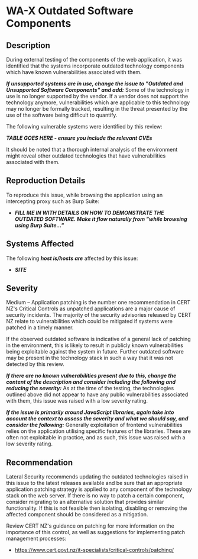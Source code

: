 WA-X Outdated Software Components
=================================

Description
-----------
During external testing of the components of the web application, it was identified that the systems incorporate outdated technology components which have known vulnerabilities associated with them.

***If unsupported systems are in use, change the issue to "Outdated and Unsupported Software Components" and add:***  Some of the technology in use is no longer supported by the vendor. If a vendor does not support the technology anymore, vulnerabilities which are applicable to this technology may no longer be formally tracked, resulting in the threat presented by the use of the software being difficult to quantify.

The following vulnerable systems were identified by this review:

***TABLE GOES HERE - ensure you include the relevant CVEs***

It should be noted that a thorough internal analysis of the environment might reveal other outdated technologies that have vulnerabilities associated with them.

Reproduction Details
--------------------
To reproduce this issue, while browsing the application using an intercepting proxy such as Burp Suite:
  * ***FILL ME IN WITH DETAILS ON HOW TO DEMONSTRATE THE OUTDATED SOFTWARE. Make it flow naturally from "while browsing using Burp Suite..."***

Systems Affected
----------------
The following ***host is/hosts are*** affected by this issue:
  * ***SITE***

Severity
--------
Medium – Application patching is the number one recommendation in CERT NZ's Critical Controls as unpatched applications are a major cause of security incidents. The majority of the security advisories released by CERT NZ relate to vulnerabilities which could be mitigated if systems were patched in a timely manner.

If the observed outdated software is indicative of a general lack of patching in the environment, this is likely to result in publicly known vulnerabilities being exploitable against the system in future. Further outdated software may be present in the technology stack in such a way that it was not detected by this review.

***If there are no known vulnerabilities present due to this, change the content of the description and consider including the following and reducing the severity:***
As at the time of the testing, the technologies outlined above did not appear to have any public vulnerabilities associated with them, this issue was raised with a low severity rating.

***If the issue is primarily around JavaScript libraries, again take into account the context to assess the severity and what we should say, and consider the following:***
Generally exploitation of frontend vulnerabilities relies on the application utilising specific features of the libraries. These are often not exploitable in practice, and as such, this issue was raised with a low severity rating.


Recommendation
--------------

Lateral Security recommends updating the outdated technologies raised in this issue to the latest releases available and be sure that an appropriate application patching strategy is applied to any component of the technology stack on the web server. If there is no way to patch a certain component, consider migrating to an alternative solution that provides similar functionality. If this is not feasible then isolating, disabling or removing the affected component should be considered as a mitigation.

Review CERT NZ's guidance on patching for more information on the importance of this control, as well as suggestions for implementing patch management processes:
* https://www.cert.govt.nz/it-specialists/critical-controls/patching/
